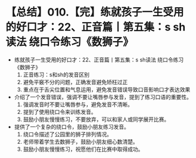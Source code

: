 # 【总结】010.【完】练就孩子一生受用的好口才：22、正音篇丨第五集：s sh读法 绕口令练习《数狮子》

-   练就孩子一生受用的好口才：22、正音篇丨第五集：s sh读法 绕口令练习《数狮子》
    1.  正音练习：s和sh的发音区别
    2.  避免平竅不分的问题，正确发音避免矫枉过正
    3.  重点在于舌尖位置和气息运用，避免发音错误导致口音影响口才表达效果
-   介绍了一个发音错误，强调不要让嘴唇参与发音，提到了练习口语的重要性。
    1.  强调发音时不要让嘴唇参与，避免发音不清晰。
    2.  提到了使用绕口令来训练发音。
    3.  鼓励小朋友慢慢练习，不要放弃，可以和家人或同学展开比赛。
-   提供了一个复杂的绕口令，鼓励小朋友练习发音。
    1.  绕口令描述了公园里的狮子排列情况。
    2.  老师带着学生去数狮子，鼓励小朋友细心数清楚。
    3.  鼓励小朋友慢慢练习，祝愿他们在比赛中取得成功。